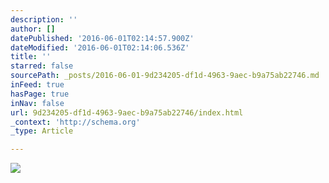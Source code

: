 ```yaml
---
description: ''
author: []
datePublished: '2016-06-01T02:14:57.900Z'
dateModified: '2016-06-01T02:14:06.536Z'
title: ''
starred: false
sourcePath: _posts/2016-06-01-9d234205-df1d-4963-9aec-b9a75ab22746.md
inFeed: true
hasPage: true
inNav: false
url: 9d234205-df1d-4963-9aec-b9a75ab22746/index.html
_context: 'http://schema.org'
_type: Article

---
```

![](https://the-grid-user-content.s3-us-west-2.amazonaws.com/0ecd7ac9-e881-4fe9-8dd3-b2b18a1cd766.jpg)